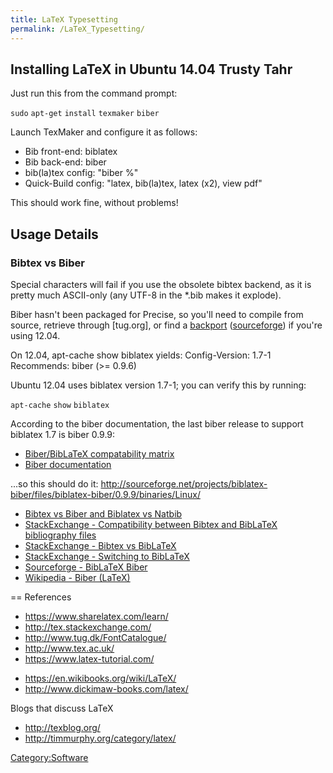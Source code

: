 ```yaml
---
title: LaTeX Typesetting
permalink: /LaTeX_Typesetting/
---
```


Installing LaTeX in Ubuntu 14.04 Trusty Tahr
--------------------------------------------

Just run this from the command prompt:

`sudo` `apt-get` `install` `texmaker` `biber`

Launch TexMaker and configure it as follows:

-   Bib front-end: biblatex
-   Bib back-end: biber
-   bib(la)tex config: "biber %"
-   Quick-Build config: "latex, bib(la)tex, latex (x2), view pdf"

This should work fine, without problems!

Usage Details
-------------

### Bibtex vs Biber

Special characters will fail if you use the obsolete bibtex backend, as it is pretty much ASCII-only (any UTF-8 in the \*.bib makes it explode).

Biber hasn't been packaged for Precise, so you'll need to compile from source, retrieve through \[tug.org\], or find a [backport](http://tuxette.nathalievilla.org/?p=1368) ([sourceforge](http://sourceforge.net/projects/biblatex-biber/files/biblatex-biber/)) if you're using 12.04.

On 12.04, apt-cache show biblatex yields: Config-Version: 1.7-1 Recommends: biber (&gt;= 0.9.6)

Ubuntu 12.04 uses biblatex version 1.7-1; you can verify this by running:

`apt-cache` `show` `biblatex`

According to the biber documentation, the last biber release to support biblatex 1.7 is biber 0.9.9:

-   [Biber/BibLaTeX compatability matrix](http://i.stack.imgur.com/4O4Gx.png)
-   [Biber documentation](http://sourceforge.net/projects/biblatex-biber/files/biblatex-biber/1.0/documentation/biber.pdf/download)

...so this should do it: <http://sourceforge.net/projects/biblatex-biber/files/biblatex-biber/0.9.9/binaries/Linux/>

-   [Bibtex vs Biber and Biblatex vs Natbib](http://tex.stackexchange.com/questions/25701/bibtex-vs-biber-and-biblatex-vs-natbib)
-   [StackExchange - Compatibility between Bibtex and BibLaTeX bibliography files](http://tex.stackexchange.com/questions/37095/compatibility-of-bibtex-and-biblatex-bibliography-files)
-   [StackExchange - Bibtex vs BibLaTeX](http://tex.stackexchange.com/questions/8411/what-is-the-difference-between-bibtex-and-biblatex)
-   [StackExchange - Switching to BibLaTeX](http://tex.stackexchange.com/questions/5091/what-to-do-to-switch-to-biblatex)
-   [Sourceforge - BibLaTeX Biber](http://biblatex-biber.sourceforge.net/)
-   [Wikipedia - Biber (LaTeX)](http://en.wikipedia.org/wiki/Biber_(LaTeX))

== References

-   <https://www.sharelatex.com/learn/>
-   <http://tex.stackexchange.com/>
-   <http://www.tug.dk/FontCatalogue/>
-   <http://www.tex.ac.uk/>
-   <https://www.latex-tutorial.com/>

<!-- -->

-   <https://en.wikibooks.org/wiki/LaTeX/>
-   <http://www.dickimaw-books.com/latex/>

Blogs that discuss LaTeX

-   <http://texblog.org/>
-   <http://timmurphy.org/category/latex/>

[Category:Software](/Category:Software "wikilink")